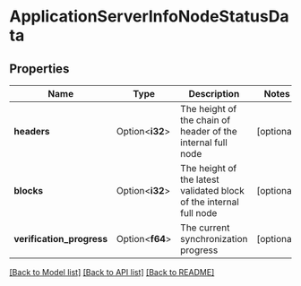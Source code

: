 # ApplicationServerInfoNodeStatusData

## Properties

Name | Type | Description | Notes
------------ | ------------- | ------------- | -------------
**headers** | Option<**i32**> | The height of the chain of header of the internal full node | [optional]
**blocks** | Option<**i32**> | The height of the latest validated block of the internal full node | [optional]
**verification_progress** | Option<**f64**> | The current synchronization progress | [optional]

[[Back to Model list]](../README.md#documentation-for-models) [[Back to API list]](../README.md#documentation-for-api-endpoints) [[Back to README]](../README.md)


